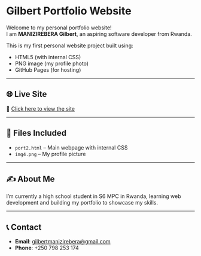 # Gilbert Portfolio Website

Welcome to my personal portfolio website!  
I am **MANIZIREBERA Gilbert**, an aspiring software developer from Rwanda.

This is my first personal website project built using:

- HTML5 (with internal CSS)
- PNG image (my profile photo)
- GitHub Pages (for hosting)

---

## 🌐 Live Site

🔗 [Click here to view the site](https://github.com/gilbertsite/port
)  

---

## 📁 Files Included

- `port2.html` – Main webpage with internal CSS
- `img4.png` – My profile picture

---

## ✍️ About Me

I’m currently a high school student in S6 MPC in Rwanda, learning web development and building my portfolio to showcase my skills.

---

## 📞 Contact

- **Email**: gilbertmanizirebera@gmail.com  
- **Phone**: +250 798 253 174
